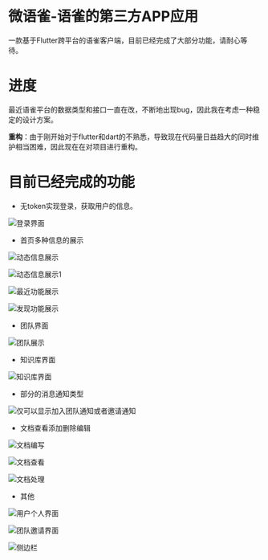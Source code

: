 # 微语雀-语雀的第三方APP应用
一款基于Flutter跨平台的语雀客户端，目前已经完成了大部分功能，请耐心等待。

# 进度
最近语雀平台的数据类型和接口一直在改，不断地出现bug，因此我在考虑一种稳定的设计方案。

**重构**：由于刚开始对于flutter和dart的不熟悉，导致现在代码量日益趋大的同时维护相当困难，因此现在在对项目进行重构。

# 目前已经完成的功能
- 无token实现登录，获取用户的信息。

![登录界面](https://upload-images.jianshu.io/upload_images/7248113-938683e0d08c0b51.png?imageMogr2/auto-orient/strip%7CimageView2/2/w/1240)

- 首页多种信息的展示

![动态信息展示](https://upload-images.jianshu.io/upload_images/7248113-ef332e4d7a1868f8.png?imageMogr2/auto-orient/strip%7CimageView2/2/w/1240)

![动态信息展示1](https://upload-images.jianshu.io/upload_images/7248113-16f68e35e49cbfb5.png?imageMogr2/auto-orient/strip%7CimageView2/2/w/1240)

![最近功能展示](https://upload-images.jianshu.io/upload_images/7248113-b650ee1bd57cd8bd.png?imageMogr2/auto-orient/strip%7CimageView2/2/w/1240)

![发现功能展示](https://upload-images.jianshu.io/upload_images/7248113-5943aac4e751d353.png?imageMogr2/auto-orient/strip%7CimageView2/2/w/1240)

- 团队界面

![团队展示](https://upload-images.jianshu.io/upload_images/7248113-ce1c77071d4350b8.png?imageMogr2/auto-orient/strip%7CimageView2/2/w/1240)

- 知识库界面

![知识库界面](https://upload-images.jianshu.io/upload_images/7248113-9f3cfd1a3659774d.png?imageMogr2/auto-orient/strip%7CimageView2/2/w/1240)

- 部分的消息通知类型

![仅可以显示加入团队通知或者邀请通知](https://upload-images.jianshu.io/upload_images/7248113-fab91bb1c35ecc77.png?imageMogr2/auto-orient/strip%7CimageView2/2/w/1240)

- 文档查看添加删除编辑

![文档编写](https://upload-images.jianshu.io/upload_images/7248113-8d52f98feacae6b1.png?imageMogr2/auto-orient/strip%7CimageView2/2/w/1240)

![文档查看](https://upload-images.jianshu.io/upload_images/7248113-4bd093b54360a95a.png?imageMogr2/auto-orient/strip%7CimageView2/2/w/1240)

![文档处理](https://upload-images.jianshu.io/upload_images/7248113-d868afdbe6faa978.png?imageMogr2/auto-orient/strip%7CimageView2/2/w/1240)

- 其他

![用户个人界面](https://upload-images.jianshu.io/upload_images/7248113-a5f7a6db9674ce13.png?imageMogr2/auto-orient/strip%7CimageView2/2/w/1240)

![团队邀请界面](https://upload-images.jianshu.io/upload_images/7248113-17f2567b45616bc6.png?imageMogr2/auto-orient/strip%7CimageView2/2/w/1240)

![侧边栏](https://upload-images.jianshu.io/upload_images/7248113-bafb56ec9ae5447f.png?imageMogr2/auto-orient/strip%7CimageView2/2/w/1240)



